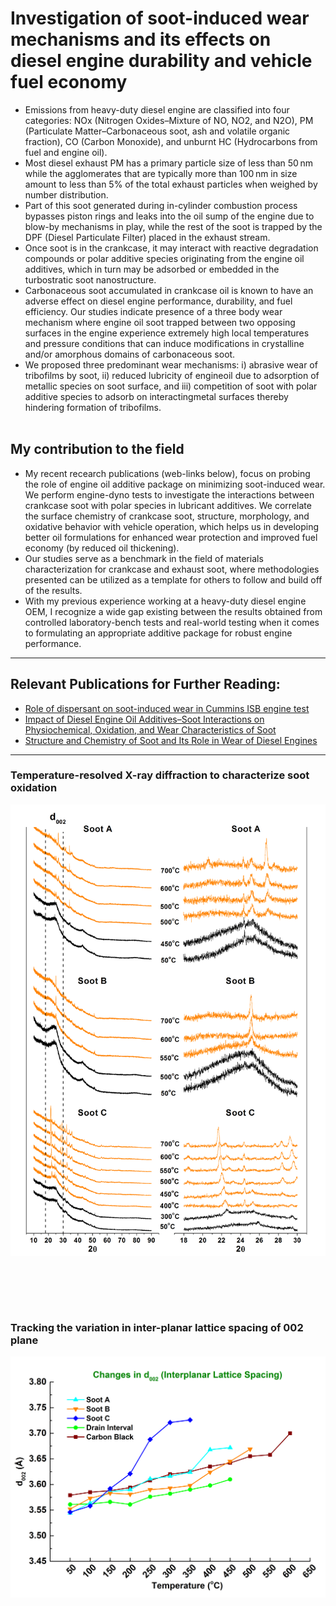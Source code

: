 # Investigation of soot-induced wear mechanisms and its effects on diesel engine durability and vehicle fuel economy <br>
- Emissions from heavy-duty diesel engine are classified into four categories: NOx (Nitrogen Oxides–Mixture of NO, NO2, and N2O), PM (Particulate Matter–Carbonaceous soot, ash and volatile organic fraction), CO (Carbon Monoxide), and unburnt HC (Hydrocarbons from fuel and engine oil).
- Most diesel exhaust PM has a primary particle size of less than 50 nm while the agglomerates that are typically more than 100 nm in size amount to less than 5% of the total exhaust particles when weighed by number distribution.
- Part of this soot generated during in-cylinder combustion process bypasses piston rings and leaks into the oil sump of the engine due to blow-by mechanisms in play, while the rest of the soot is trapped by the DPF (Diesel Particulate Filter) placed in the exhaust stream.
- Once soot is in the crankcase, it may interact with reactive degradation compounds or polar additive species originating from the engine oil additives, which in turn may be adsorbed or embedded in the turbostratic soot nanostructure.
- Carbonaceous soot accumulated in crankcase oil is known to have an adverse effect on diesel engine performance, durability, and fuel efficiency. Our studies indicate presence of a three body wear mechanism where engine oil soot trapped between two opposing surfaces in the engine experience extremely high local temperatures and pressure conditions that can induce modifications in crystalline and/or amorphous domains of carbonaceous soot.
- We proposed three predominant wear mechanisms: i) abrasive wear of tribofilms by soot, ii) reduced lubricity of engineoil due to adsorption of metallic species on soot surface, and iii) competition of soot with polar additive species to adsorb on interactingmetal surfaces thereby hindering formation of tribofilms.<br><br>

## My contribution to the field
- My recent recearch publications (web-links below), focus on probing the role of engine oil additive package on minimizing soot-induced wear. We perform engine-dyno tests to investigate the interactions between crankcase soot with polar species in lubricant additives. We correlate the surface chemistry of crankcase soot, structure, morphology, and oxidative behavior with vehicle operation, which helps us in developing better oil formulations for enhanced wear protection and improved fuel economy (by reduced oil thickening).
- Our studies serve as a benchmark in the field of materials characterization for crankcase and exhaust soot, where methodologies presented can be utilized as a template for others to follow and build off of the results.
- With my previous experience working at a heavy-duty diesel engine OEM, I recognize a wide gap existing between the results obtained from controlled laboratory-bench tests and real-world testing when it comes to formulating an appropriate additive package for robust engine performance.


---

## Relevant Publications for Further Reading:<br>
- [Role of dispersant on soot-induced wear in Cummins ISB engine test](https://doi.org/10.1016/j.carbon.2018.04.066)
- [Impact of Diesel Engine Oil Additives–Soot Interactions on Physiochemical, Oxidation, and Wear Characteristics of Soot](https://doi.org/10.1021/acs.energyfuels.8b03841)
- [Structure and Chemistry of Soot and Its Role in Wear of Diesel Engines](https://doi.org/10.2474/trol.11.551)

---

### Temperature-resolved X-ray diffraction to characterize soot oxidation<br>
<img src="images/Diesel9.png?raw=true"/>

<br><br>
---

### Tracking the variation in inter-planar lattice spacing of 002 plane <br>
<img src="images/Diesel11.png?raw=true"/>

<br><br>
---





